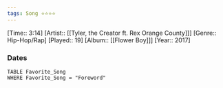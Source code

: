 ```yaml
---
tags: Song ⭐⭐⭐⭐ 
---
```

[Time:: 3:14]
[Artist:: [[Tyler, the Creator ft. Rex Orange County]]]
[Genre:: Hip-Hop/Rap]
[Played:: 19]
[Album:: [[Flower Boy]]]
[Year:: 2017]
### Dates
````dataview
TABLE Favorite_Song
WHERE Favorite_Song = "Foreword"
````